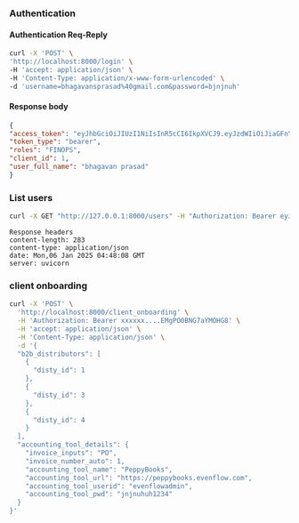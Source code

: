 ### Authentication
#### Authentication Req-Reply
```sh
curl -X 'POST' \
'http://localhost:8000/login' \
-H 'accept: application/json' \
-H 'Content-Type: application/x-www-form-urlencoded' \
-d 'username=bhagavansprasad%40gmail.com&password=bjnjnuh'
```
#### Response body
```json
{
"access_token": "eyJhbGciOiJIUzI1NiIsInR5cCI6IkpXVCJ9.eyJzdWIiOiJiaGFnYXZhbnNwcmFzYWRAZ21haWwuY29tIiwicm9sZXMiOlsiRklOT1BTIl0sImV4cCI6MTczNjE1Njg4OH0.BNz3ncOceypJLRr8PwTmREorebZjYAKyQQQATujaZhY",
"token_type": "bearer",
"roles": "FINOPS",
"client_id": 1,
"user_full_name": "bhagavan prasad"
}
```

### List users
```sh
curl -X GET "http://127.0.0.1:8000/users" -H "Authorization: Bearer eyJhbGciOiJIUzI1NiIsInR5cCI6IkpXVCJ9.eyJ1c2VyIjoiYmhhZ2F2YW5zcHJhc2FkQGdtYWlsLmNvbSIsInJvbGVzIjpbIkZJTk9QUyJdLCJjbGllbnRfaWQiOjEsImV4cCI6MTczNjI1MzMzM30.M6MNR3O6iIQElTGNqNpuXsG00iyGo3znySg-7lTH7b0"
```
    Response headers
    content-length: 283 
    content-type: application/json 
    date: Mon,06 Jan 2025 04:48:08 GMT 
    server: uvicorn 

### client onboarding
```sh
curl -X 'POST' \
  'http://localhost:8000/client_onboarding' \
  -H 'Authorization: Bearer xxxxxx....EMgPO0BNG7aYMOHG8' \
  -H 'accept: application/json' \
  -H 'Content-Type: application/json' \
  -d '{
  "b2b_distributors": [
    {
      "disty_id": 1
    },
    {
      "disty_id": 3
    },
    {
      "disty_id": 4
    }
  ],
  "accounting_tool_details": {
    "invoice_inputs": "PO",
    "invoice_number_auto": 1,
    "accounting_tool_name": "PeppyBooks",
    "accounting_tool_url": "https://peppybooks.evenflow.com",
    "accounting_tool_userid": "evenflowadmin",
    "accounting_tool_pwd": "jnjnuhuh1234"
  }
}'

```
